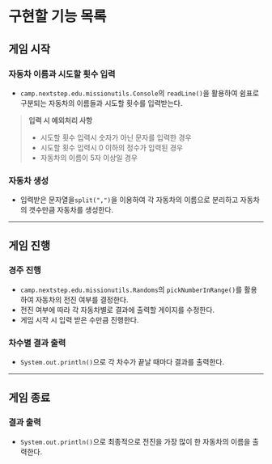# 구현할 기능 목록

## 게임 시작

### 자동차 이름과 시도할 횟수 입력

- `camp.nextstep.edu.missionutils.Console`의 `readLine()`을 활용하여 쉼표로 구분되는 자동차의 이름들과 시도할 횟수를 입력받는다.

>**입력 시 예외처리 사항**
>
>- 시도할 횟수 입력시 숫자가 아닌 문자를 입력한 경우
>- 시도할 횟수 입력시 0 이하의 정수가 입력된 경우
>- 자동차의 이름이 5자 이상일 경우

### 자동차 생성

- 입력받은 문자열을`split(",")`을 이용하여 각 자동차의 이름으로 분리하고 자동차의 갯수만큼 자동차를 생성한다.

---

## 게임 진행

### 경주 진행

- `camp.nextstep.edu.missionutils.Randoms`의 `pickNumberInRange()`를 활용하여 자동차의 전진 여부를 결정한다.
- 전진 여부에 따라 각 자동차별로 결과에 출력할 게이지를 수정한다.
- 게임 시작 시 입력 받은 수만큼 진행한다.

### 차수별 결과 출력

- `System.out.println()`으로 각 차수가 끝날 때마다 결과를 출력한다.

---

## 게임 종료

### 결과 출력

- `System.out.println()`으로 최종적으로 전진을 가장 많이 한 자동차의 이름을 출력한다.